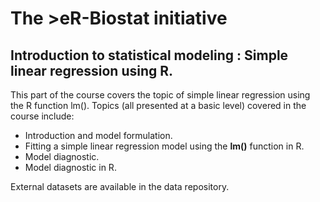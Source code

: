 # The >eR-Biostat initiative
## Introduction to statistical modeling : Simple linear regression using R.

This part of the course covers the topic of simple linear regression using the R function lm().
Topics (all presented at a basic level) covered in the course include:

 * Introduction and model formulation.
 * Fitting a simple linear regression model using the **lm()** function in R.
 * Model diagnostic.
 * Model diagnostic in R.

External datasets are available in the data  repository.
